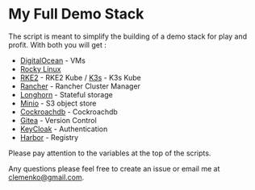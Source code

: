 # My Full Demo Stack

The script is meant to simplify the building of a demo stack for play and profit. With both you will get :

* [DigitalOcean](https://digitalocean.com) - VMs
* [Rocky Linux](https://rockylinux.org/)
* [RKE2](https://docs.rke2.io/) - RKE2 Kube / [K3s](http://k3s.io) - K3s Kube
* [Rancher](https://rancher.com/products/rancher) - Rancher Cluster Manager
* [Longhorn](https://longhorn.io) - Stateful storage
* [Minio](https://Minio.io) - S3 object store
* [Cockroachdb](https://cockroachdb.com) - Cockroachdb
* [Gitea](https://gitea.io/en-us/) - Version Control
* [KeyCloak](https://keycloak.org) - Authentication
* [Harbor](https://goharbor.io) - Registry


Please pay attention to the variables at the top of the scripts.

Any questions please feel free to create an issue or email me at clemenko@gmail.com.

